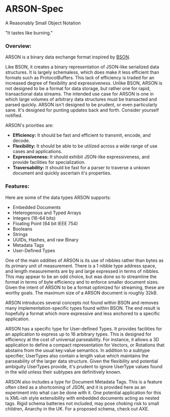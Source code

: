ARSON-Spec
==========

A Reasonably Small Object Notation

"It tastes like burning."

<h3>Overview:</h3>
<p>ARSON is a binary data exchange format inspired by <a href="http://bsonspec.org">BSON</a>.</p>
			
<p>Like BSON, it creates a binary representation of JSON-like serialized data structures.  It is largely schemaless, which does make it less efficient than formats such as ProtocolBuffers.  This lack of efficiency is traded for an increased degree of flexibility and expressiveness.  Unlike BSON, ARSON is not designed to be a format for data storage, but rather one for rapid, transactional data streams. The intended use case for ARSON is one in which large volumes of arbitrary data structures must be transacted and parsed quickly. ARSON isn't designed to be prudent, or even particularly sane. It's designed for punting updates back and forth. Consider yourself notified.</p>
			
<p>ARSON's priorities are:</p>
<ul>
	<li><b>Efficiency:</b> It should be fast and efficient to transmit, encode, and decode.</li>
	<li><b>Flexibility:</b> It should be able to be utilized across a wide range of use cases and applications.</li>
	<li><b>Expressiveness:</b> It should exhibit JSON-like expressiveness, and provide facilities for specialization.</li>
	<li><b>Traversability:</b> It should be fast for a parser to traverse a unkown document and quickly ascertain it's properties.</li>
</ul>
			
<h3>Features:</h3>
			
<p>Here are some of the data types ARSON supports:</p>
<ul>
	<li>Embedded Documents</li>
	<li>Heterogenous and Typed Arrays</li>
	<li>Integers (16-64 bits)</li>
	<li>Floating Point (64 bit IEEE 754)</li>
	<li>Booleans</li>
	<li>Strings</li>
	<li>UUIDs, Hashes, and raw Binary</li>
	<li>Metadata Tags</li>
	<li>User-Defined Types</li>
</ul>
			
<p>One of the main oddities of ARSON is its use of nibbles rather than bytes as its primary unit of measurement. There is a 1 nibble type address space, and length measurements are by and large expressed in terms of nibbles. This may appear to be an odd choice, but was done so to streamline the format in terms of byte efficiency and to enforce smaller document sizes.  Given the intent of ARSON to be a format optimized for streaming, these are worthy goals. The maximum size of a ARSON document is roughly 32kB.</p>
			
<p>ARSON introduces several concepts not found within BSON and removes many implementation-specific types found within BSON.  The end result is hopefully a format which more expressive and less anchored to a specific application. </p>
			
<p>ARSON has a specific type for User-defined Types. It provides facilities for an application to express up to 16 arbitrary types. This is designed for efficiency at the cost of universal parseability. For instance, it allows a 3D application to define a compact representation for Vectors, or Rotations that abstains from the usual key:value semantics. In addition to a subtype specifier, UserTypes also contain a length value which maintains the parseability of the larger data structure. Given the flexibility and potential ambiguity UserTypes provide, it's prudent to ignore UserType values found in the wild unless their subtypes are definitively known. </p>
			
<p>ARSON also includes a type for Document Metadata Tags.  This is a feature often cited as a shortcoming of JSON, and it is provided here as an experiment into what can be done with it. One potential application for this is XML-ish style extensibility with embedded documents acting as nested tags. Rigid schema batteries not included, may pose choking risk to small children, Anarchy in the UK.  For a proposed schema, check out AXE.</p>
